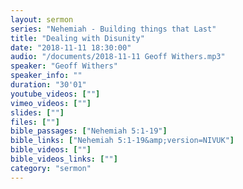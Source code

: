 ```yaml
---
layout: sermon
series: "Nehemiah - Building things that Last"
title: "Dealing with Disunity"
date: "2018-11-11 18:30:00"
audio: "/documents/2018-11-11 Geoff Withers.mp3"
speaker: "Geoff Withers"
speaker_info: ""
duration: "30'01"
youtube_videos: [""]
vimeo_videos: [""]
slides: [""]
files: [""]
bible_passages: ["Nehemiah 5:1-19"]
bible_links: ["Nehemiah 5:1-19&amp;version=NIVUK"]
bible_videos: [""]
bible_videos_links: [""]
category: "sermon"
---
```

